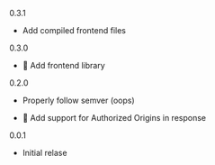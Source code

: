 0.3.1

 - Add compiled frontend files

0.3.0

 - :tada: Add frontend library

0.2.0

 - Properly follow semver (oops)
 
 - :tada: Add support for Authorized Origins in response

0.0.1

 - Initial relase
